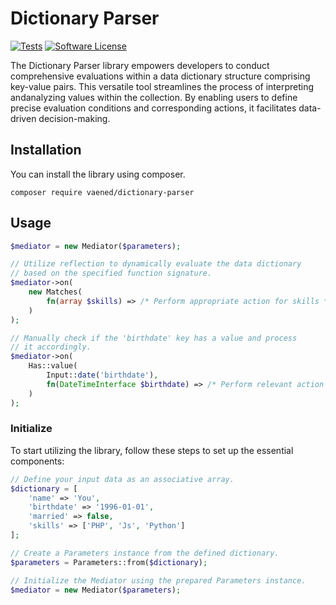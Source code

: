 # Dictionary Parser

[![Tests](https://github.com/vaened/dictionary-parser/actions/workflows/tests.yml/badge.svg)](https://github.com/vaened/dictionary-parser/actions/workflows/tests.yml) [![Software License](https://img.shields.io/badge/license-MIT-brightgreen.svg?style=flat-square)](license)

The Dictionary Parser library empowers developers to conduct comprehensive evaluations within a data dictionary structure comprising
key-value pairs. This versatile tool streamlines the process of interpreting andanalyzing values within the collection. By enabling users
to define precise evaluation conditions and corresponding actions, it facilitates data-driven decision-making.

## Installation

You can install the library using composer.

```shell
composer require vaened/dictionary-parser
```

## Usage

```php
$mediator = new Mediator($parameters);

// Utilize reflection to dynamically evaluate the data dictionary
// based on the specified function signature.
$mediator->on(
    new Matches(
        fn(array $skills) => /* Perform appropriate action for skills */
    )
);

// Manually check if the 'birthdate' key has a value and process
// it accordingly.
$mediator->on(
    Has::value(
        Input::date('birthdate'),
        fn(DateTimeInterface $birthdate) => /* Perform relevant action based on birthdate */
    )
);
```

### Initialize

To start utilizing the library, follow these steps to set up the essential components:

```php
// Define your input data as an associative array.
$dictionary = [
    'name' => 'You',
    'birthdate' => '1996-01-01',
    'married' => false,
    'skills' => ['PHP', 'Js', 'Python']
];

// Create a Parameters instance from the defined dictionary.
$parameters = Parameters::from($dictionary);

// Initialize the Mediator using the prepared Parameters instance.
$mediator = new Mediator($parameters);
```
